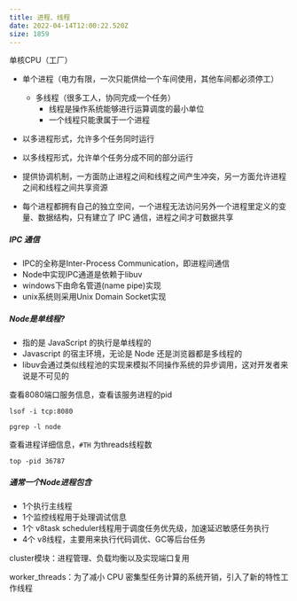 ```yaml
---
title: 进程、线程
date: 2022-04-14T12:00:22.520Z
size: 1859
---
```

单核CPU（工厂）

- 单个进程（电力有限，一次只能供给一个车间使用，其他车间都必须停工）
  - 多线程（很多工人，协同完成一个任务）
    - 线程是操作系统能够进行运算调度的最小单位
    - 一个线程只能隶属于一个进程

- 以多进程形式，允许多个任务同时运行
- 以多线程形式，允许单个任务分成不同的部分运行
- 提供协调机制，一方面防止进程之间和线程之间产生冲突，另一方面允许进程之间和线程之间共享资源
- 每个进程都拥有自己的独立空间，一个进程无法访问另外一个进程里定义的变量、数据结构，只有建立了 IPC 通信，进程之间才可数据共享



##### IPC 通信

- IPC的全称是Inter-Process Communication，即进程间通信
- Node中实现IPC通道是依赖于libuv
- windows下由命名管道(name pipe)实现
- unix系统则采用Unix Domain Socket实现



##### Node是单线程?

- 指的是 JavaScript 的执行是单线程的
- Javascript 的宿主环境，无论是 Node 还是浏览器都是多线程的
- libuv会通过类似线程池的实现来模拟不同操作系统的异步调用，这对开发者来说是不可见的

查看8080端口服务信息，查看该服务进程的pid

```
lsof -i tcp:8080

pgrep -l node
```

查看进程详细信息，`#TH` 为threads线程数

```
top -pid 36787
```

##### 通常一个Node进程包含

- 1个执行主线程
- 1个监控线程用于处理调试信息
- 1个 v8task scheduler线程用于调度任务优先级，加速延迟敏感任务执行
- 4个 v8线程，主要用来执行代码调优、GC等后台任务

cluster模块：进程管理、负载均衡以及实现端口复用

worker_threads：为了减小 CPU 密集型任务计算的系统开销，引入了新的特性工作线程 
